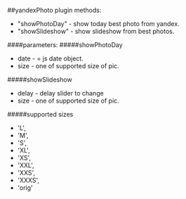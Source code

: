 ##yandexPhoto plugin
methods:
- "showPhotoDay" - show today best photo from yandex.
- "showSlideshow" - show slideshow from best photos.

####parameters:
#####showPhotoDay
- date - = js date object.
- size -  one of  supported size of pic.

#####showSlideshow
- delay - delay slider to change
- size -  one of  supported size of pic.

#####supported sizes
- 'L',
- 'M',
- 'S',
- 'XL',
- 'XS',
- 'XXL',
- 'XXS',
- 'XXXS',
- 'orig'
